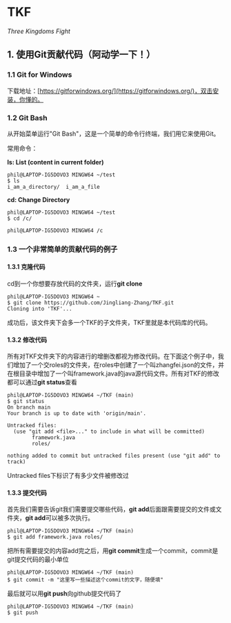 # TKF
*Three Kingdoms Fight*
## 1. 使用Git贡献代码（阿动学一下！）

### 1.1 Git for Windows
下载地址：[https://gitforwindows.org/](https://gitforwindows.org/)，双击安装，你懂的。

### 1.2 Git Bash
从开始菜单运行"Git Bash"，这是一个简单的命令行终端，我们用它来使用Git。

常用命令：

**ls: List (content in current folder)**
```
phil@LAPTOP-IG5DOVO3 MINGW64 ~/test
$ ls
i_am_a_directory/  i_am_a_file
```

**cd: Change Directory**
```
phil@LAPTOP-IG5DOVO3 MINGW64 ~/test
$ cd /c/

phil@LAPTOP-IG5DOVO3 MINGW64 /c
```

### 1.3 一个非常简单的贡献代码的例子
#### 1.3.1 克隆代码
cd到一个你想要存放代码的文件夹，运行**git clone**
```
phil@LAPTOP-IG5DOVO3 MINGW64 ~
$ git clone https://github.com/Jingliang-Zhang/TKF.git
Cloning into 'TKF'...
```
成功后，该文件夹下会多一个TKF的子文件夹，TKF里就是本代码库的代码。

#### 1.3.2 修改代码
所有对TKF文件夹下的内容进行的增删改都视为修改代码。在下面这个例子中，我们增加了一个交roles的文件夹，在roles中创建了一个叫zhangfei.json的文件，并在根目录中增加了一个叫framework.java的java源代码文件。所有对TKF的修改都可以通过**git status**查看
```
phil@LAPTOP-IG5DOVO3 MINGW64 ~/TKF (main)
$ git status
On branch main
Your branch is up to date with 'origin/main'.

Untracked files:
  (use "git add <file>..." to include in what will be committed)
        framework.java
        roles/

nothing added to commit but untracked files present (use "git add" to track)
```
Untracked files下标识了有多少文件被修改过

#### 1.3.3 提交代码
首先我们需要告诉git我们需要提交哪些代码，**git add**后面跟需要提交的文件或文件夹，**git add**可以被多次执行。
```
phil@LAPTOP-IG5DOVO3 MINGW64 ~/TKF (main)
$ git add framework.java roles/
```

把所有需要提交的内容add完之后，用**git commit**生成一个commit，commit是git提交代码的最小单位
```
phil@LAPTOP-IG5DOVO3 MINGW64 ~/TKF (main)
$ git commit -m "这里写一些描述这个commit的文字，随便填"
```

最后就可以用**git push**向github提交代码了
```
phil@LAPTOP-IG5DOVO3 MINGW64 ~/TKF (main)
$ git push
```
